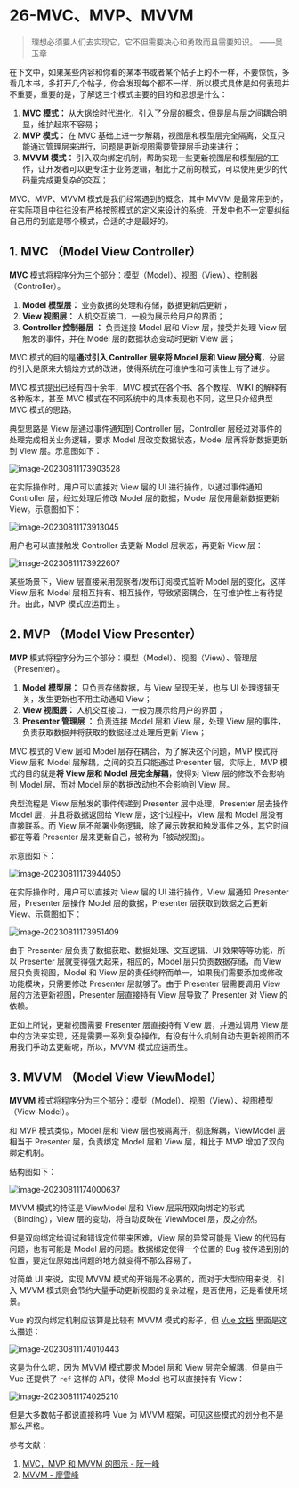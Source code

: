 # 26-**MVC、MVP、MVVM**



> 理想必须要人们去实现它，它不但需要决心和勇敢而且需要知识。 ——吴玉章

在下文中，如果某些内容和你看的某本书或者某个帖子上的不一样，不要惊慌，多看几本书，多打开几个帖子，你会发现每个都不一样，所以模式具体是如何表现并不重要，重要的是，了解这三个模式主要的目的和思想是什么：

1. **MVC 模式：** 从大锅烩时代进化，引入了分层的概念，但是层与层之间耦合明显，维护起来不容易；
2. **MVP 模式：** 在 MVC 基础上进一步解耦，视图层和模型层完全隔离，交互只能通过管理层来进行，问题是更新视图需要管理层手动来进行；
3. **MVVM 模式：** 引入双向绑定机制，帮助实现一些更新视图层和模型层的工作，让开发者可以更专注于业务逻辑，相比于之前的模式，可以使用更少的代码量完成更复杂的交互；

MVC、MVP、MVVM 模式是我们经常遇到的概念，其中 MVVM 是最常用到的，在实际项目中往往没有严格按照模式的定义来设计的系统，开发中也不一定要纠结自己用的到底是哪个模式，合适的才是最好的。

## 1. MVC （Model View Controller）

**MVC** 模式将程序分为三个部分：模型（Model）、视图（View）、控制器（Controller）。

1. **Model 模型层：** 业务数据的处理和存储，数据更新后更新；
2. **View 视图层：** 人机交互接口，一般为展示给用户的界面；
3. **Controller 控制器层 ：** 负责连接 Model 层和 View 层，接受并处理 View 层触发的事件，并在 Model 层的数据状态变动时更新 View 层；

MVC 模式的目的是**通过引入 Controller 层来将 Model 层和 View 层分离**，分层的引入是原来大锅烩方式的改进，使得系统在可维护性和可读性上有了进步。

MVC 模式提出已经有四十余年，MVC 模式在各个书、各个教程、WIKI 的解释有各种版本，甚至 MVC 模式在不同系统中的具体表现也不同，这里只介绍典型 MVC 模式的思路。

典型思路是 View 层通过事件通知到 Controller 层，Controller 层经过对事件的处理完成相关业务逻辑，要求 Model 层改变数据状态，Model 层再将新数据更新到 View 层。示意图如下：

![image-20230811173903528](./assets/image-20230811173903528.png)

在实际操作时，用户可以直接对 View 层的 UI 进行操作，以通过事件通知 Controller 层，经过处理后修改 Model 层的数据，Model 层使用最新数据更新 View。示意图如下：

![image-20230811173913045](./assets/image-20230811173913045.png)

用户也可以直接触发 Controller 去更新 Model 层状态，再更新 View 层：

![image-20230811173922607](./assets/image-20230811173922607.png)

某些场景下，View 层直接采用观察者/发布订阅模式监听 Model 层的变化，这样 View 层和 Model 层相互持有、相互操作，导致紧密耦合，在可维护性上有待提升。由此，MVP 模式应运而生 。

## 2. MVP （Model View Presenter）

**MVP** 模式将程序分为三个部分：模型（Model）、视图（View）、管理层（Presenter）。

1. **Model 模型层：** 只负责存储数据，与 View 呈现无关，也与 UI 处理逻辑无关，发生更新也不用主动通知 View；
2. **View 视图层：** 人机交互接口，一般为展示给用户的界面；
3. **Presenter 管理层 ：** 负责连接 Model 层和 View 层，处理 View 层的事件，负责获取数据并将获取的数据经过处理后更新 View；

MVC 模式的 View 层和 Model 层存在耦合，为了解决这个问题，MVP 模式将 View 层和 Model 层解耦，之间的交互只能通过 Presenter 层，实际上，MVP 模式的目的就是**将 View 层和 Model 层完全解耦**，使得对 View 层的修改不会影响到 Model 层，而对 Model 层的数据改动也不会影响到 View 层。

典型流程是 View 层触发的事件传递到 Presenter 层中处理，Presenter 层去操作 Model 层，并且将数据返回给 View 层，这个过程中，View 层和 Model 层没有直接联系。而 View 层不部署业务逻辑，除了展示数据和触发事件之外，其它时间都在等着 Presenter 层来更新自己，被称为「被动视图」。

示意图如下：

![image-20230811173944050](./assets/image-20230811173944050.png)

在实际操作时，用户可以直接对 View 层的 UI 进行操作，View 层通知 Presenter 层，Presenter 层操作 Model 层的数据，Presenter 层获取到数据之后更新 View。示意图如下：

![image-20230811173951409](./assets/image-20230811173951409.png)

由于 Presenter 层负责了数据获取、数据处理、交互逻辑、UI 效果等等功能，所以 Presenter 层就变得强大起来，相应的，Model 层只负责数据存储，而 View 层只负责视图，Model 和 View 层的责任纯粹而单一，如果我们需要添加或修改功能模块，只需要修改 Presenter 层就够了。由于 Presenter 层需要调用 View 层的方法更新视图，Presenter 层直接持有 View 层导致了 Presenter 对 View 的依赖。

正如上所说，更新视图需要 Presenter 层直接持有 View 层，并通过调用 View 层中的方法来实现，还是需要一系列复杂操作，有没有什么机制自动去更新视图而不用我们手动去更新呢，所以，MVVM 模式应运而生。

## 3. MVVM （Model View ViewModel）

**MVVM** 模式将程序分为三个部分：模型（Model）、视图（View）、视图模型（View-Model）。

和 MVP 模式类似，Model 层和 View 层也被隔离开，彻底解耦，ViewModel 层相当于 Presenter 层，负责绑定 Model 层和 View 层，相比于 MVP 增加了双向绑定机制。

结构图如下：

![image-20230811174000637](./assets/image-20230811174000637.png)

MVVM 模式的特征是 ViewModel 层和 View 层采用双向绑定的形式（Binding），View 层的变动，将自动反映在 ViewModel 层，反之亦然。

但是双向绑定给调试和错误定位带来困难，View 层的异常可能是 View 的代码有问题，也有可能是 Model 层的问题。数据绑定使得一个位置的 Bug 被传递到别的位置，要定位原始出问题的地方就变得不那么容易了。

对简单 UI 来说，实现 MVVM 模式的开销是不必要的，而对于大型应用来说，引入 MVVM 模式则会节约大量手动更新视图的复杂过程，是否使用，还是看使用场景。

Vue 的双向绑定机制应该算是比较有 MVVM 模式的影子，但 [Vue 文档](https://cn.vuejs.org/v2/guide/instance.html#创建一个-Vue-实例) 里面是这么描述：

![image-20230811174010443](./assets/image-20230811174010443.png)

这是为什么呢，因为 MVVM 模式要求 Model 层和 View 层完全解耦，但是由于 Vue 还提供了 `ref` 这样的 API，使得 Model 也可以直接持有 View：

![image-20230811174025210](./assets/image-20230811174025210.png)

但是大多数帖子都说直接称呼 Vue 为 MVVM 框架，可见这些模式的划分也不是那么严格。

参考文献：

1. [MVC，MVP 和 MVVM 的图示 - 阮一峰](http://www.ruanyifeng.com/blog/2015/02/mvcmvp_mvvm.html)
2. [MVVM - 廖雪峰](https://www.liaoxuefeng.com/wiki/1022910821149312/1109447325776608)